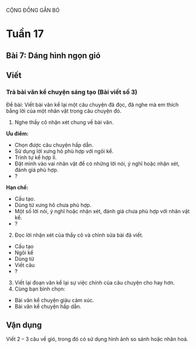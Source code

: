 CỘNG ĐỒNG GẮN BÓ

# Tuần 17
## Bài 7: Dáng hình ngọn gió

## Viết

### Trả bài văn kể chuyện sáng tạo (Bài viết số 3)

Đề bài: Viết bài văn kể lại một câu chuyện đã đọc, đã nghe mà em thích bằng lời của một nhân vật trong câu chuyện đó.

1. Nghe thầy cô nhận xét chung về bài văn.

**Ưu điểm:**
- Chọn được câu chuyện hấp dẫn.
- Sử dụng lời xưng hô phù hợp với ngôi kể.
- Trình tự kể hợp lí.
- Đặt mình vào vai nhân vật để có những lời nói, ý nghĩ hoặc nhận xét, đánh giá phù hợp.
- ?

**Hạn chế:**
- Cấu tạo.
- Dùng từ xưng hô chưa phù hợp.
- Một số lời nói, ý nghĩ hoặc nhận xét, đánh giá chưa phù hợp với nhân vật kể.
- ?

2. Đọc lời nhận xét của thầy cô và chỉnh sửa bài đã viết.

- Cấu tạo
- Ngôi kể
- Dùng từ
- Viết câu
- ?

3. Viết lại đoạn văn kể lại sự việc chính của câu chuyện cho hay hơn.
4. Cùng bạn bình chọn:

- Bài văn kể chuyện giàu cảm xúc.
- Bài văn kể chuyện hấp dẫn.

## Vận dụng

Viết 2 – 3 câu về gió, trong đó có sử dụng hình ảnh so sánh hoặc nhân hoá.
